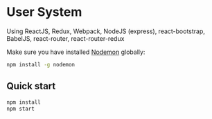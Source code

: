 # User System
Using ReactJS, Redux, Webpack, NodeJS (express), react-bootstrap, BabelJS, react-router, react-router-redux

Make sure you have installed [Nodemon](https://www.npmjs.com/package/nodemon) globally:
```bash
npm install -g nodemon
```

## Quick start
```bash
npm install
npm start
```
